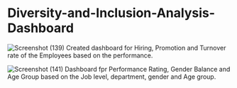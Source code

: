 # Diversity-and-Inclusion-Analysis-Dashboard
![Screenshot (139)](https://github.com/VinuthgowdaS/Diversity-and-Inclusion-Analysis-Dashboard/assets/140298824/2a4b721d-6826-406c-b5f5-5c499fcc42ab)
Created dashboard for Hiring, Promotion and Turnover rate of the Employees based on the performance.

![Screenshot (141)](https://github.com/VinuthgowdaS/Diversity-and-Inclusion-Analysis-Dashboard/assets/140298824/138d0b9e-06a2-4c33-b757-6c23540c1222)
Dashboard fpr Performance Rating, Gender Balance and Age Group based on the Job level, department, gender and Age group.
